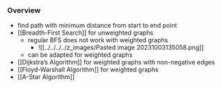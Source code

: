### Overview
+ find path with minimum distance from start to end point
+ [[Breadth-First Search]] for unweighted graphs
	+ regular BFS does not work with weighted graphs
		+ ![[../../../../z_images/Pasted image 20231003135058.png]]
	+ can be adapted for weighted graphs
+ [[Dijkstra’s Algorithm]] for weighted graphs with non-negative edges
+ [[Floyd-Warshall Algorithm]] for weighted graphs
+ [[A-Star Algorithm]]